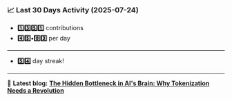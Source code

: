 <!--START_STATS-->
### 📈 Last 30 Days Activity (2025-07-24)  
- **1️⃣3️⃣5️⃣1️⃣** contributions  
- **4️⃣5️⃣•0️⃣3️⃣** per day
---
- **5️⃣4️⃣** day streak!
---
📝 **Latest blog:** [**The Hidden Bottleneck in AI's Brain: Why Tokenization Needs a Revolution**](https://andriak.com/blog/tokenization-revolution)
<!--END_STATS-->

